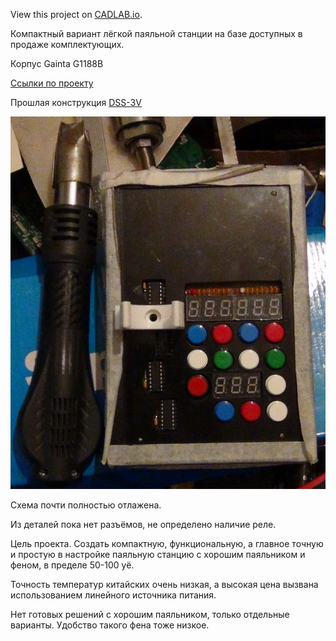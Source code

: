 View this project on [CADLAB.io](https://cadlab.io/project/1240). 

Компактный вариант лёгкой паяльной станции на базе доступных в продаже комплектующих.

Корпус Gainta G1188B

[Ссылки по проекту](https://74ls00.github.io/dss3v/Links.html)

Прошлая конструкция [DSS-3V](https://github.com/74ls00/DSS-3V)

![фото](https://raw.githubusercontent.com/74ls00/DSS-3.2P/master/pic/DSC01197.jpg)

Схема почти полностью отлажена.

Из деталей пока нет разъёмов, не определено наличие реле.

Цель проекта. Создать компактную, функциональную, а главное точную и простую в настройке паяльную станцию с хорошим паяльником и феном, в пределе 50-100 уё.

Точность температур китайских очень низкая, а высокая цена вызвана использованием линейного источника питания.

Нет готовых решений с хорошим паяльником, только отдельные варианты. Удобство такого фена тоже низкое.
